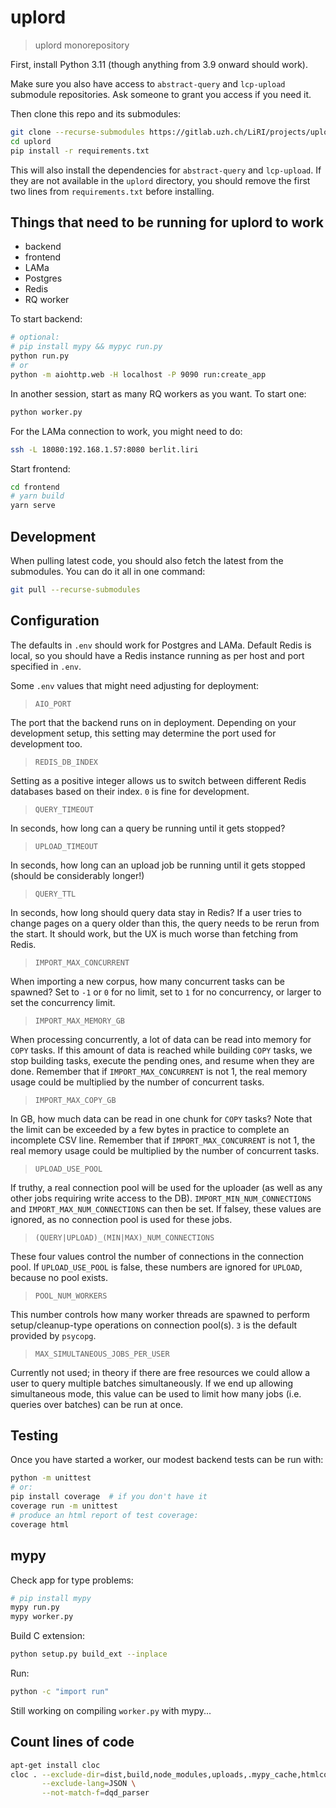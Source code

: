 # uplord

> uplord monorepository

First, install Python 3.11 (though anything from 3.9 onward should work).

Make sure you also have access to `abstract-query` and `lcp-upload` submodule repositories. Ask someone to grant you access if you need it.

Then clone this repo and its submodules:

```bash
git clone --recurse-submodules https://gitlab.uzh.ch/LiRI/projects/uplord.git 
cd uplord
pip install -r requirements.txt
````

This will also install the dependencies for `abstract-query` and `lcp-upload`. If they are not available in the `uplord` directory, you should remove the first two lines from `requirements.txt` before installing.

## Things that need to be running for uplord to work

* backend
* frontend
* LAMa
* Postgres
* Redis
* RQ worker

To start backend:

```bash
# optional:
# pip install mypy && mypyc run.py
python run.py
# or
python -m aiohttp.web -H localhost -P 9090 run:create_app
```

In another session, start as many RQ workers as you want. To start one:

```bash
python worker.py
````

For the LAMa connection to work, you might need to do:

```bash
ssh -L 18080:192.168.1.57:8080 berlit.liri
```

Start frontend:

```bash
cd frontend
# yarn build
yarn serve
```

## Development

When pulling latest code, you should also fetch the latest from the submodules. You can do it all in one command:

```bash
git pull --recurse-submodules
```

## Configuration

The defaults in `.env` should work for Postgres and LAMa. Default Redis is local, so you should have a Redis instance running as per host and port specified in `.env`.

Some `.env` values that might need adjusting for deployment:

> `AIO_PORT`

The port that the backend runs on in deployment. Depending on your development setup, this setting may determine the port used for development too.

> `REDIS_DB_INDEX`

Setting as a positive integer allows us to switch between different Redis databases based on their index. `0` is fine for development.

> `QUERY_TIMEOUT`

In seconds, how long can a query be running until it gets stopped?

> `UPLOAD_TIMEOUT`

In seconds, how long can an upload job be running until it gets stopped (should be considerably longer!)

> `QUERY_TTL`

In seconds, how long should query data stay in Redis? If a user tries to change pages on a query older than this, the query needs to be rerun from the start. It should work, but the UX is much worse than fetching from Redis.

> `IMPORT_MAX_CONCURRENT`

When importing a new corpus, how many concurrent tasks can be spawned? Set to `-1` or `0` for no limit, set to `1` for no concurrency, or larger to set the concurrency limit.

> `IMPORT_MAX_MEMORY_GB`

When processing concurrently, a lot of data can be read into memory for `COPY` tasks. If this amount of data is reached while building `COPY` tasks, we stop building tasks, execute the pending ones, and resume when they are done. Remember that if `IMPORT_MAX_CONCURRENT` is not 1, the real memory usage could be multiplied by the number of concurrent tasks.

> `IMPORT_MAX_COPY_GB`

In GB, how much data can be read in one chunk for `COPY` tasks? Note that the limit can be exceeded by a few bytes in practice to complete an incomplete CSV line. Remember that if `IMPORT_MAX_CONCURRENT` is not 1, the real memory usage could be multiplied by the number of concurrent tasks.

> `UPLOAD_USE_POOL`

If truthy, a real connection pool will be used for the uploader (as well as any other jobs requiring write access to the DB). `IMPORT_MIN_NUM_CONNECTIONS` and `IMPORT_MAX_NUM_CONNECTIONS` can then be set. If falsey, these values are ignored, as no connection pool is used for these jobs.

> `(QUERY|UPLOAD)_(MIN|MAX)_NUM_CONNECTIONS`

These four values control the number of connections in the connection pool. If `UPLOAD_USE_POOL` is false, these numbers are ignored for `UPLOAD`, because no pool exists.

> `POOL_NUM_WORKERS`

This number controls how many worker threads are spawned to perform setup/cleanup-type operations on connection pool(s). `3` is the default provided by `psycopg`.

> `MAX_SIMULTANEOUS_JOBS_PER_USER`

Currently not used; in theory if there are free resources we could allow a user to query multiple batches simultaneously. If we end up allowing simultaneous mode, this value can be used to limit how many jobs (i.e. queries over batches) can be run at once.

## Testing

Once you have started a worker, our modest backend tests can be run with:

```bash
python -m unittest
# or:
pip install coverage  # if you don't have it
coverage run -m unittest
# produce an html report of test coverage:
coverage html
```

## mypy

Check app for type problems:

```bash
# pip install mypy
mypy run.py
mypy worker.py
```

Build C extension:


```bash
python setup.py build_ext --inplace
```

Run:

```bash
python -c "import run"
```

Still working on compiling `worker.py` with mypy...

## Count lines of code

```bash
apt-get install cloc
cloc . --exclude-dir=dist,build,node_modules,uploads,.mypy_cache,htmlcov \
       --exclude-lang=JSON \
       --not-match-f=dqd_parser
```
